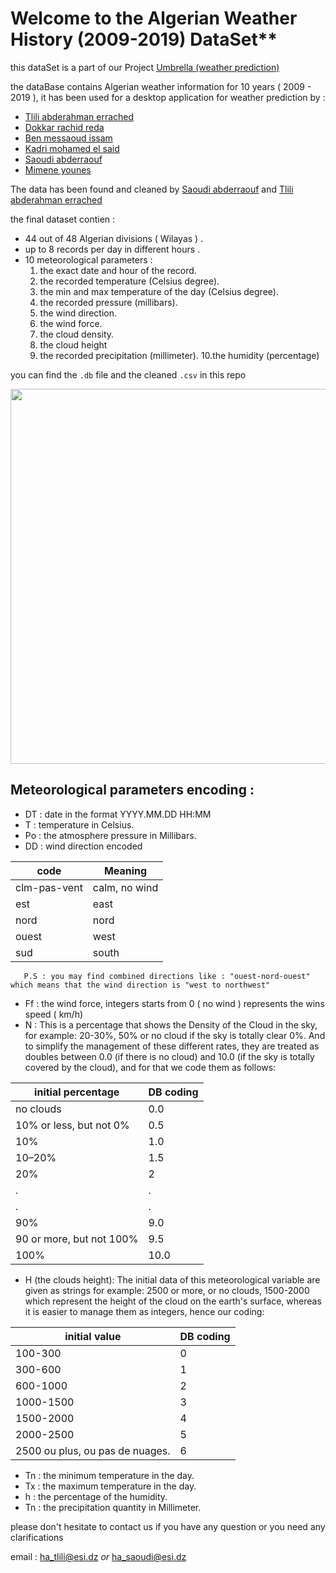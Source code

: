 # Welcome to the Algerian Weather History (2009-2019) DataSet**

this dataSet is a part of our Project [Umbrella (weather prediction)](https://github.com/AbdouTlili/Umbrella-opensouece-weather-prediction-project-)

the dataBase contains Algerian weather information for 10 years ( 2009 - 2019 ), it has been used for a desktop application for weather prediction  by : 

  * [Tlili abderahman errached](https://github.com/AbdouTlili)
  * [Dokkar rachid reda](https://github.com/DokkarRachidReda)
  * [Ben messaoud issam](https://github.com/Issamoh)
  * [Kadri mohamed el said](https://github.com/iDOVICSA)
  * [Saoudi abderraouf](https://github.com/saoudiabderraouf)
  * [Mimene younes](https://github.com/younes38)
     
 The data has been found and cleaned by [Saoudi abderraouf](https://github.com/saoudiabderraouf) and [Tlili abderahman errached](https://github.com/AbdouTlili)
 
 the final dataset contien  :
 
 * 44 out of 48 Algerian divisions ( Wilayas ) .
 * up to 8 records per day in different hours .
 * 10 meteorological parameters :
     1. the exact date and hour of the record.
     2. the recorded temperature (Celsius degree).
     3. the min and max temperature of the day (Celsius degree).
     4. the recorded pressure (millibars).
     5. the wind direction.
     6. the wind force.
     7. the cloud density.
     8. the cloud height 
     9. the recorded precipitation (millimeter).
     10.the humidity (percentage)
     
  you can find the ```.db``` file and the cleaned ```.csv``` in this repo 
    
<img src="https://github.com/AbdouTlili/Algerian-Weather-History-2009---2019-/blob/master/sqliteStudio1.PNG?raw=true" height=600>
  

## Meteorological parameters encoding :

  * DT : date in the format  YYYY.MM.DD HH:MM <br>
  * T : temperature in Celsius.<br>
  * Po : the atmosphere pressure in Millibars.<br>
  * DD : wind direction encoded <br>

  | code  | Meaning |
  | --- | --- |
  |  clm-pas-vent | calm, no wind  |
  | est | east |
  | nord | nord |
  | ouest | west |
  | sud | south |

       P.S : you may find combined directions like : "ouest-nord-ouest" which means that the wind direction is "west to northwest" 
  * Ff : the wind force, integers starts from 0 ( no wind ) represents the wins speed ( km/h)
  * N : This is a percentage that shows the Density of the Cloud in the sky, for example: 20-30%,
50% or no cloud if the sky is totally clear 0%. And to simplify the management of these different
rates, they are treated as doubles between 0.0 (if there is no cloud) and 10.0 (if the sky is
totally covered by the cloud), and for that we code them as follows:

|initial percentage  | 	DB coding |
 | --- | --- |
|no clouds |	0.0|
|10% or less, but not 0% |	0.5|
|10% 	|1.0|
|10–20%	|1.5|
|20%	|2|
|.	|.|
|.	|.|
|90%	|9.0|
|90 or more, but not 100%|	9.5|
|100%	|10.0|

  * H (the clouds height):  The initial data of this meteorological variable are given as strings for example: 2500 or more, or no clouds, 1500-2000 which represent the height of the cloud on the earth's surface, whereas it is easier to manage them as integers, hence our coding:

|initial value  |DB coding|
 | --- | --- |
|100-300 	|0|
|300-600	|1|
|600-1000	|2|
|1000-1500	|3|
|1500-2000	|4|
|2000-2500	|5|
|2500 ou plus, ou pas de nuages.	|6|

  * Tn : the minimum temperature in the day.
  * Tx : the maximum temperature in the day.
  * h : the percentage of the humidity.
  * Tn : the precipitation quantity in Millimeter. 


  
  
please don't hesitate to contact us if you have any question or you need any clarifications

email : ha_tlili@esi.dz *or* ha_saoudi@esi.dz
